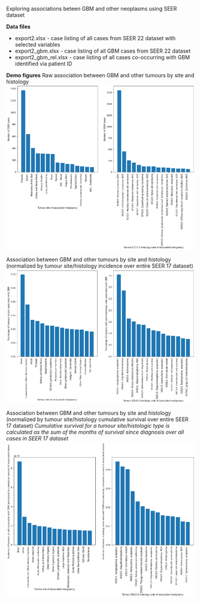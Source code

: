 Exploring associations beteen GBM and other neoplasms using SEER dataset

**Data files**
- export2.xlsx - case listing of all cases from SEER 22 dataset with selected variables
- export2_gbm.xlsx - case listing of all GBM cases from SEER 22 dataset
- export2_gbm_rel.xlsx - case listing of all cases co-occurring with GBM identified via patient ID


**Demo figures**
Raw association between GBM and other tumours by site and histology
![Figure](demo/GBM_assoc.png)

Association between GBM and other tumours by site and histology (normalized by tumour site/histology incidence over entire SEER 17 dataset)
![Figure](demo/GBM_assoc_norm.png)

Association between GBM and other tumours by site and histology (normalized by tumour site/histology cumulative survival over entire SEER 17 dataset)
_Cumulative survival for a tumour site/histologic type is calculated as the sum of the months of survival since diagnosis over all cases in SEER 17 dataset_
![Figure](demo/GBM_assoc_norm_cum.png)